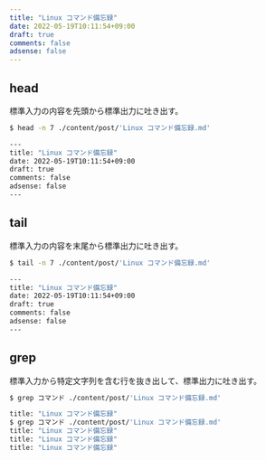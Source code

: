 ```yaml
---
title: "Linux コマンド備忘録"
date: 2022-05-19T10:11:54+09:00
draft: true
comments: false
adsense: false
---
```


## head

標準入力の内容を先頭から標準出力に吐き出す。

```sh
$ head -n 7 ./content/post/'Linux コマンド備忘録.md'
```

```sh
---
title: "Linux コマンド備忘録"
date: 2022-05-19T10:11:54+09:00
draft: true
comments: false
adsense: false
---
```

## tail

標準入力の内容を末尾から標準出力に吐き出す。

```sh
$ tail -n 7 ./content/post/'Linux コマンド備忘録.md'
```

```sh
---
title: "Linux コマンド備忘録"
date: 2022-05-19T10:11:54+09:00
draft: true
comments: false
adsense: false
---
```

## grep

標準入力から特定文字列を含む行を抜き出して、標準出力に吐き出す。

```sh
$ grep コマンド ./content/post/'Linux コマンド備忘録.md'
```

```sh
title: "Linux コマンド備忘録"
$ grep コマンド ./content/post/'Linux コマンド備忘録.md'
title: "Linux コマンド備忘録"
title: "Linux コマンド備忘録"
title: "Linux コマンド備忘録"
```
